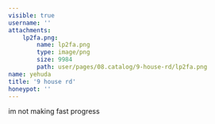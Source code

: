 ```yaml
---
visible: true
username: ''
attachments:
    lp2fa.png:
        name: lp2fa.png
        type: image/png
        size: 9984
        path: user/pages/08.catalog/9-house-rd/lp2fa.png
name: yehuda
title: '9 house rd'
honeypot: ''
---
```


im not making fast progress